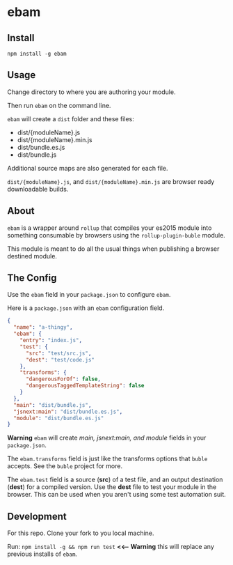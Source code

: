 ebam
====

Install
------

`npm install -g ebam`

Usage
----

Change directory to where you are authoring your module.

Then run `ebam` on the command line.

`ebam` will create a `dist` folder and these files:

* dist/{moduleName}.js
* dist/{moduleName}.min.js
* dist/bundle.es.js
* dist/bundle.js

Additional source maps are also generated for each file.

`dist/{moduleName}.js`, and `dist/{moduleName}.min.js` are browser ready downloadable builds.

About
----

`ebam` is a wrapper around `rollup` that compiles your es2015 module into something consumable by browsers using the `rollup-plugin-buble` module.

This module is meant to do all the usual things when publishing a browser destined module.

The Config
----------

Use the `ebam` field in your `package.json` to configure `ebam`.

Here is a `package.json` with an `ebam` configuration field.

```JSON
{
  "name": "a-thingy",
  "ebam": {
    "entry": "index.js",
    "test": {
      "src": "test/src.js",
      "dest": "test/code.js"
    },
    "transforms": {
      "dangerousForOf": false,
      "dangerousTaggedTemplateString": false
    }
  },
  "main": "dist/bundle.js",
  "jsnext:main": "dist/bundle.es.js",
  "module": "dist/bundle.es.js"
}
```

**Warning** `ebam` will create *main, jsnext:main, and module* fields in your `package.json`.

The `ebam.transforms` field is just like the transforms options that `buble` accepts. See the `buble` project for more.

The `ebam.test` field is a source (**src**) of a test file, and an output destination (**dest**) for a compiled version. Use the **dest** file to test your module in the browser. This can be used when you aren't using some test automation suit.

Development
--------

For this repo. Clone your fork to you local machine.

Run: `npm install -g && npm run test` **<<-- Warning** this will replace any previous installs of `ebam`.
